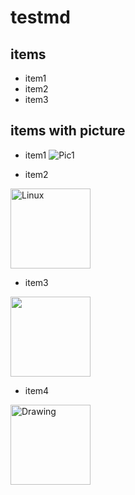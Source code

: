 # testmd

## items

* item1
* item2
* item3

## items with picture

* item1
![Pic1](https://www.linux.org/styles/uix/uix/logo.png?raw=true)

* item2
<img src="https://user-images.githubusercontent.com/1629853/32491094-b39abb34-c3b5-11e7-897a-1bb60ea8abcf.png" alt="Linux" height="128" />

* item3
<img src="https://user-images.githubusercontent.com/642120/32525254-d600206a-c423-11e7-8e14-81d16ae5021b.png" height="128" />

* item4
 <img src="https://user-images.githubusercontent.com/642120/32525254-d600206a-c423-11e7-8e14-81d16ae5021b.png" alt="Drawing" height="128" />

